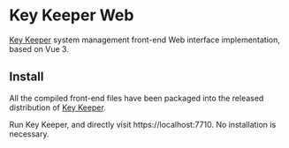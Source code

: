 # Key Keeper Web

[Key Keeper](https://github.com/RicheyJang/key_keeper) system management front-end Web interface implementation, based on Vue 3.

## Install

All the compiled front-end files have been packaged into the released distribution of [Key Keeper](https://github.com/RicheyJang/key_keeper/releases). 

Run Key Keeper, and directly visit https://localhost:7710. No installation is necessary.
